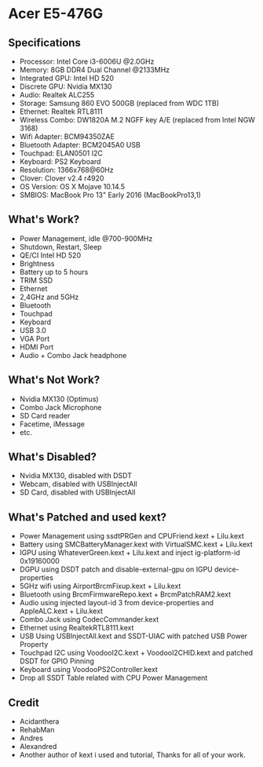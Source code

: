 # Acer E5-476G

## Specifications
- Processor: Intel Core i3-6006U @2.0GHz
- Memory: 8GB DDR4 Dual Channel @2133MHz
- Integrated GPU: Intel HD 520
- Discrete GPU: Nvidia MX130
- Audio: Realtek ALC255
- Storage: Samsung 860 EVO 500GB (replaced from WDC 1TB)
- Ethernet: Realtek RTL8111
- Wireless Combo: DW1820A M.2 NGFF key A/E (replaced from Intel NGW 3168)
- Wifi Adapter: BCM94350ZAE
- Bluetooth Adapter: BCM2045A0 USB
- Touchpad: ELAN0501 I2C
- Keyboard: PS2 Keyboard
- Resolution: 1366x768@60Hz
- Clover: Clover v2.4 r4920
- OS Version: OS X Mojave 10.14.5
- SMBIOS: MacBook Pro 13" Early 2016 (MacBookPro13,1)

## What's Work?
- Power Management, idle @700-900MHz
- Shutdown, Restart, Sleep
- QE/CI Intel HD 520
- Brightness
- Battery up to 5 hours
- TRIM SSD
- Ethernet
- 2,4GHz and 5GHz
- Bluetooth
- Touchpad
- Keyboard
- USB 3.0
- VGA Port
- HDMI Port
- Audio + Combo Jack headphone

## What's Not Work?
- Nvidia MX130 (Optimus)
- Combo Jack Microphone
- SD Card reader
- Facetime, iMessage
- etc.

## What's Disabled?
- Nvidia MX130, disabled with DSDT
- Webcam, disabled with USBInjectAll
- SD Card, disabled with USBInjectAll

## What's Patched and used kext?
- Power Management using ssdtPRGen and CPUFriend.kext + Lilu.kext
- Battery using SMCBatteryManager.kext with VirtualSMC.kext + Lilu.kext
- IGPU using WhateverGreen.kext + Lilu.kext and inject ig-platform-id 0x19160000
- DGPU using DSDT patch and disable-external-gpu on IGPU device-properties
- 5GHz wifi using AirportBrcmFixup.kext + Lilu.kext
- Bluetooth using BrcmFirmwareRepo.kext + BrcmPatchRAM2.kext
- Audio using injected layout-id 3 from device-properties and AppleALC.kext + Lilu.kext
- Combo Jack using CodecCommander.kext
- Ethernet using RealtekRTL8111.kext
- USB Using USBInjectAll.kext and SSDT-UIAC with patched USB Power Property
- Touchpad I2C using VoodooI2C.kext + VoodooI2CHID.kext and patched DSDT for GPIO Pinning
- Keyboard using VoodooPS2Controller.kext
- Drop all SSDT Table related with CPU Power Management

## Credit
- Acidanthera
- RehabMan
- Andres
- Alexandred
- Another author of kext i used and tutorial, Thanks for all of your work.
